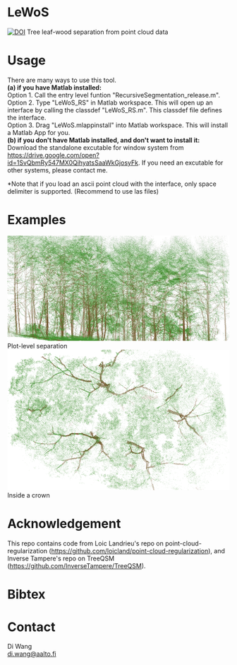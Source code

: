 # LeWoS <br/> 
[![DOI](https://zenodo.org/badge/202789309.svg)](https://zenodo.org/badge/latestdoi/202789309)
Tree leaf-wood separation from point cloud data <br/> 

# Usage<br/> 
There are many ways to use this tool.<br/> 
**(a) if you have Matlab installed:**<br/>
Option 1. Call the entry level funtion "RecursiveSegmentation_release.m".<br/> 
Option 2. Type "LeWoS_RS" in Matlab workspace. This will open up an interface by calling the classdef "LeWoS_RS.m". This classdef file defines the interface.<br/> 
Option 3. Drag "LeWoS.mlappinstall" into Matlab workspace. This will install a Matlab App for you. <br/> 
**(b) if you don't have Matlab installed, and don't want to install it:**<br/>
Download the standalone excutable for window system from https://drive.google.com/open?id=1SvQbmRy547MX0QihyatsSaaWkGjosyFk. If you need an excutable for other systems, please contact me.<br/> 

*Note that if you load an ascii point cloud with the interface, only space delimiter is supported. (Recommend to use las files)

# Examples
![example 1](plot.png)
Plot-level separation<br/>
![example 2](crown.png)
Inside a crown

# Acknowledgement
This repo contains code from Loic Landrieu's repo on point-cloud-regularization (https://github.com/loicland/point-cloud-regularization), and Inverse Tampere's repo on TreeQSM (https://github.com/InverseTampere/TreeQSM).

# Bibtex
# Contact
Di Wang<br/> 
di.wang@aalto.fi
